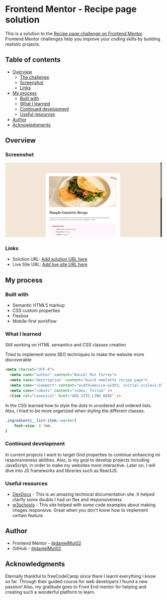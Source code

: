 # Frontend Mentor - Recipe page solution

This is a solution to the [Recipe page challenge on Frontend Mentor](https://www.frontendmentor.io/challenges/recipe-page-KiTsR8QQKm). Frontend Mentor challenges help you improve your coding skills by building realistic projects. 

## Table of contents

- [Overview](#overview)
  - [The challenge](#the-challenge)
  - [Screenshot](#screenshot)
  - [Links](#links)
- [My process](#my-process)
  - [Built with](#built-with)
  - [What I learned](#what-i-learned)
  - [Continued development](#continued-development)
  - [Useful resources](#useful-resources)
- [Author](#author)
- [Acknowledgments](#acknowledgments)

## Overview

### Screenshot

![Preview of the solution](./screenshot/sample.png)

### Links

- Solution URL: [Add solution URL here](https://your-solution-url.com)
- Live Site URL: [Add live site URL here](https://your-live-site-url.com)

## My process

### Built with

- Semantic HTML5 markup
- CSS custom properties
- Flexbox
- Mobile-first workflow

### What I learned

Still working on HTML semantics and CSS classes creation

Tried to implement some SEO techniques to make the website more discoverable

```html
<meta charset="UTF-8">
  <meta name="author" content="Daniel Mut Torres">
  <meta name="description" content="Quick omelette recipe page"> 
  <meta name="viewport" content="width=device-width, initial-scale=1.0"> <!-- displays site properly based on user's device -->
  <meta name="robots" content="index, follow" />
  <link rel="canonical" href="ADD_SITE_LINK_HERE" />
```

In the CSS learned how to style the dots in unordered and ordered lists. Also, I tried to be more organized when styling the different classes.

```css
.ingredients__list-item::marker{
    font-size: 0.7em;
}
```

### Continued development

In current projects I want to target Grid properties to continue enhancing mi responsiveness abilities. Also, is my goal to develop projects including JavaScript, in order to make my websites more interactive. Later on, I will dive into JS frameworks and libraries such as ReactJS.

### Useful resources

- [DevDocs](https://devdocs.io/) - This is an amazing technical documentation site. It helped clarify some doubts I had on flex and responsiveness
- [w3schools](https://www.w3schools.com/) - This site helped with some code examples about making images responsive. Great when you don't know how to implement certain feature.

## Author

- Frontend Mentor - [@danielMut02](https://www.frontendmentor.io/profile/danielMut02)
- GitHub - [@danielMut02](https://github.com/danielMut02)

## Acknowledgments

Eternally thankful to freeCodeCamp since there I learnt everything I know so far. Through their guided course for web developers I found a new passion! Also, my gratitude goes to Front End mentor for helping and creating such a wonderful platform to learn.
